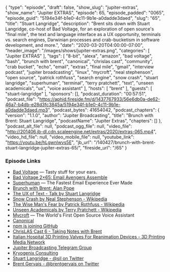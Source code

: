 {
  "type": "episode",
  "draft": false,
  "show_slug": "jupiter-extras",
  "show_name": "Jupiter EXTRAS",
  "episode": 65,
  "episode_padded": "0065",
  "episode_guid": "5194e34f-b1e0-4c11-9b1e-a0dadde3daed",
  "slug": "65",
  "title": "Stuart Langridge",
  "description": "Brent sits down with Stuart Langridge, co-host of Bad Voltage, for an exploration of open source's \"final mile\", the text and language interface as a UX opportunity, terminals vs. search engines, Darwinian processes and crab-bucketism in software development, and more.",
  "date": "2020-03-20T04:00:00-07:00",
  "header_image": "/images/shows/jupiter-extras.png",
  "categories": [
    "Jupiter EXTRAS"
  ],
  "tags": [
    "8-bit",
    "alexa",
    "amazon",
    "bad voltage",
    "bash",
    "brunch with brent",
    "canonical",
    "chrislas cast",
    "community",
    "crab bucket",
    "echo",
    "email",
    "extras",
    "final mile",
    "gmail",
    "interview podcast",
    "jupiter broadcasting",
    "linux",
    "mycroft",
    "neal stephenson",
    "open source",
    "patrick rothfuss",
    "search engine",
    "snow crash",
    "stuart langridge",
    "superhuman",
    "terminal",
    "terry pratchett",
    "text",
    "unseen academicals",
    "ux",
    "voice assistant"
  ],
  "hosts": [
    "brent"
  ],
  "guests": [
    "stuart-langridge"
  ],
  "sponsors": [],
  "podcast_duration": "00:57:51",
  "podcast_file": "https://aphid.fireside.fm/d/1437767933/56e6db0a-de62-46a7-b4db-e28d3fc3845a/5194e34f-b1e0-4c11-9b1e-a0dadde3daed.mp3",
  "podcast_bytes": 41654042,
  "podcast_chapters": {
    "version": "1.1.0",
    "author": "Jupiter Broadcasting",
    "title": "Brunch with Brent: Stuart Langridge",
    "podcastName": "Jupiter Extras",
    "chapters": []
  },
  "podcast_alt_file": null,
  "podcast_ogg_file": null,
  "video_file": "http://201406.jb-dl.cdn.scaleengine.net/extras/2020/extras-065.mp4",
  "video_hd_file": null,
  "video_mobile_file": null,
  "youtube_link": "https://youtu.be/hLgwnlwvs5E",
  "jb_url": "/140427/brunch-with-brent-stuart-langridge-jupiter-extras-65/",
  "fireside_url": "/65"
}


### Episode Links

  * [Bad Voltage](https://www.badvoltage.org/ "Bad Voltage") — Tasty stuff for your ears.
  * [Bad Voltage 2×65: Email Avengers Assemble](https://www.badvoltage.org/2020/02/20/2x65/ "Bad Voltage 2×65: Email Avengers Assemble")
  * [Superhuman](https://superhuman.com/ "Superhuman") — The Fastest Email Experience Ever Made
  * [Brunch with Brent: Alan Pope](https://extras.show/38 "Brunch with Brent: Alan Pope")
  * [The UX of Text - Talk by Stuart Langridge](https://kryogenix.org/code/the-ux-of-text-fusion/ "The UX of Text - Talk by Stuart Langridge")
  * [Snow Crash by Neal Stephenson - Wikipedia](https://en.wikipedia.org/wiki/Snow_Crash "Snow Crash by Neal Stephenson - Wikipedia")
  * [The Wise Man's Fear by Patrick Rothfuss - Wikipedia](https://en.wikipedia.org/wiki/The_Wise_Man%27s_Fear "The Wise Man's Fear by Patrick Rothfuss - Wikipedia")
  * [Unseen Academicals by Terry Pratchett - Wikipedia](https://en.wikipedia.org/wiki/Unseen_Academicals "Unseen Academicals by Terry Pratchett - Wikipedia")
  * [Mycroft](https://mycroft.ai/ "Mycroft") — The World's First Open Source Voice Assistant
  * [Canonical](https://canonical.com/ "Canonical")
  * [npm is joining GitHub](https://github.blog/2020-03-16-npm-is-joining-github/ "npm is joining GitHub")
  * [ChrisLAS Cast 6 - Taking Notes with Brent](https://chrislas.com/cast/6 "ChrisLAS Cast 6 - Taking Notes with Brent")
  * [Italian Hospital 3D Printing Valves For Reanimation Devices - 3D Printing Media Network](https://www.3dprintingmedia.network/covid-19-3d-printed-valve-for-reanimation-device/ "Italian Hospital 3D Printing Valves For Reanimation Devices - 3D Printing Media Network")
  * [Jupiter Broadcasting Telegram Group](https://jupiterbroadcasting.com/telegram "Jupiter Broadcasting Telegram Group")
  * [Kryogenix Consulting](https://kryogenix.org/ "Kryogenix Consulting")
  * [Stuart Langridge - @sil on Twitter](https://twitter.com/sil "Stuart Langridge - @sil on Twitter")
  * [Brent Gervais - @brentgervais on Twitter](https://twitter.com/brentgervais "Brent Gervais - @brentgervais on Twitter")


